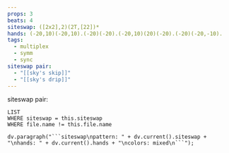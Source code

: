 ```yaml
---
props: 3
beats: 4
siteswap: ([2x2],2)(2T,[22])*
hands: (-20,10)(-20,10).(-20)(-20).(-20,10)(20)(-20).(-20)(-20,-10).
tags:
  - multiplex
  - symm
  - sync
siteswap pair:
  - "[[sky's skip]]"
  - "[[sky's drip]]"
---
```


siteswap pair:
```dataview
LIST
WHERE siteswap = this.siteswap
WHERE file.name != this.file.name
```
```dataviewjs
dv.paragraph("```siteswap\npattern: " + dv.current().siteswap + "\nhands: " + dv.current().hands + "\ncolors: mixed\n```");
```
